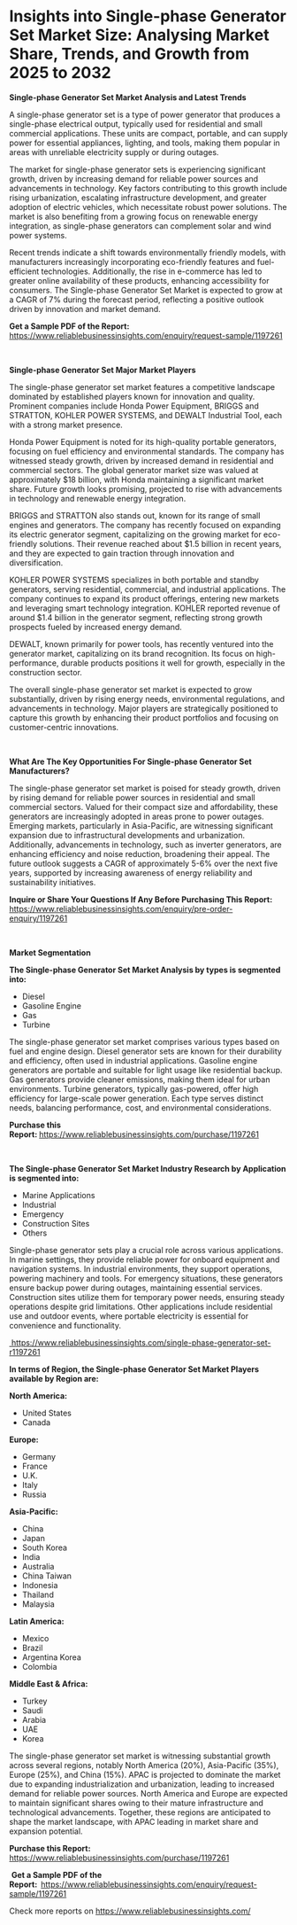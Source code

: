 <p><h1>Insights into Single-phase Generator Set Market Size: Analysing Market Share, Trends, and Growth from 2025 to 2032</h1></p><p><strong>Single-phase Generator Set Market Analysis and Latest Trends</strong></p>
<p><p>A single-phase generator set is a type of power generator that produces a single-phase electrical output, typically used for residential and small commercial applications. These units are compact, portable, and can supply power for essential appliances, lighting, and tools, making them popular in areas with unreliable electricity supply or during outages. </p><p>The market for single-phase generator sets is experiencing significant growth, driven by increasing demand for reliable power sources and advancements in technology. Key factors contributing to this growth include rising urbanization, escalating infrastructure development, and greater adoption of electric vehicles, which necessitate robust power solutions. The market is also benefiting from a growing focus on renewable energy integration, as single-phase generators can complement solar and wind power systems.</p><p>Recent trends indicate a shift towards environmentally friendly models, with manufacturers increasingly incorporating eco-friendly features and fuel-efficient technologies. Additionally, the rise in e-commerce has led to greater online availability of these products, enhancing accessibility for consumers. The Single-phase Generator Set Market is expected to grow at a CAGR of 7% during the forecast period, reflecting a positive outlook driven by innovation and market demand.</p></p>
<p><strong>Get a Sample PDF of the Report:&nbsp;</strong> <a href="https://www.reliablebusinessinsights.com/enquiry/request-sample/1197261?utm_campaign=2142&utm_medium=2&utm_source=Github&utm_content=ia&utm_term=14022025&utm_id=single-phase-generator-set">https://www.reliablebusinessinsights.com/enquiry/request-sample/1197261</a></p>
<p>&nbsp;</p>
<p><strong>Single-phase Generator Set Major Market Players</strong></p>
<p><p>The single-phase generator set market features a competitive landscape dominated by established players known for innovation and quality. Prominent companies include Honda Power Equipment, BRIGGS and STRATTON, KOHLER POWER SYSTEMS, and DEWALT Industrial Tool, each with a strong market presence.</p><p>Honda Power Equipment is noted for its high-quality portable generators, focusing on fuel efficiency and environmental standards. The company has witnessed steady growth, driven by increased demand in residential and commercial sectors. The global generator market size was valued at approximately $18 billion, with Honda maintaining a significant market share. Future growth looks promising, projected to rise with advancements in technology and renewable energy integration.</p><p>BRIGGS and STRATTON also stands out, known for its range of small engines and generators. The company has recently focused on expanding its electric generator segment, capitalizing on the growing market for eco-friendly solutions. Their revenue reached about $1.5 billion in recent years, and they are expected to gain traction through innovation and diversification.</p><p>KOHLER POWER SYSTEMS specializes in both portable and standby generators, serving residential, commercial, and industrial applications. The company continues to expand its product offerings, entering new markets and leveraging smart technology integration. KOHLER reported revenue of around $1.4 billion in the generator segment, reflecting strong growth prospects fueled by increased energy demand.</p><p>DEWALT, known primarily for power tools, has recently ventured into the generator market, capitalizing on its brand recognition. Its focus on high-performance, durable products positions it well for growth, especially in the construction sector.</p><p>The overall single-phase generator set market is expected to grow substantially, driven by rising energy needs, environmental regulations, and advancements in technology. Major players are strategically positioned to capture this growth by enhancing their product portfolios and focusing on customer-centric innovations.</p></p>
<p>&nbsp;</p>
<p><strong>What Are The Key Opportunities For Single-phase Generator Set Manufacturers?</strong></p>
<p><p>The single-phase generator set market is poised for steady growth, driven by rising demand for reliable power sources in residential and small commercial sectors. Valued for their compact size and affordability, these generators are increasingly adopted in areas prone to power outages. Emerging markets, particularly in Asia-Pacific, are witnessing significant expansion due to infrastructural developments and urbanization. Additionally, advancements in technology, such as inverter generators, are enhancing efficiency and noise reduction, broadening their appeal. The future outlook suggests a CAGR of approximately 5-6% over the next five years, supported by increasing awareness of energy reliability and sustainability initiatives.</p></p>
<p><strong>Inquire or Share Your Questions If Any Before Purchasing This Report:</strong> <a href="https://www.reliablebusinessinsights.com/enquiry/pre-order-enquiry/1197261?utm_campaign=2142&utm_medium=2&utm_source=Github&utm_content=ia&utm_term=14022025&utm_id=single-phase-generator-set">https://www.reliablebusinessinsights.com/enquiry/pre-order-enquiry/1197261</a></p>
<p>&nbsp;</p>
<p><strong>Market Segmentation</strong></p>
<p><strong>The Single-phase Generator Set Market Analysis by types is segmented into:</strong></p>
<p><ul><li>Diesel</li><li>Gasoline Engine</li><li>Gas</li><li>Turbine</li></ul></p>
<p><p>The single-phase generator set market comprises various types based on fuel and engine design. Diesel generator sets are known for their durability and efficiency, often used in industrial applications. Gasoline engine generators are portable and suitable for light usage like residential backup. Gas generators provide cleaner emissions, making them ideal for urban environments. Turbine generators, typically gas-powered, offer high efficiency for large-scale power generation. Each type serves distinct needs, balancing performance, cost, and environmental considerations.</p></p>
<p><strong>Purchase this Report:&nbsp;</strong><a href="https://www.reliablebusinessinsights.com/purchase/1197261?utm_campaign=2142&utm_medium=2&utm_source=Github&utm_content=ia&utm_term=14022025&utm_id=single-phase-generator-set">https://www.reliablebusinessinsights.com/purchase/1197261</a></p>
<p>&nbsp;</p>
<p><strong>The Single-phase Generator Set Market Industry Research by Application is segmented into:</strong></p>
<p><ul><li>Marine Applications</li><li>Industrial</li><li>Emergency</li><li>Construction Sites</li><li>Others</li></ul></p>
<p><p>Single-phase generator sets play a crucial role across various applications. In marine settings, they provide reliable power for onboard equipment and navigation systems. In industrial environments, they support operations, powering machinery and tools. For emergency situations, these generators ensure backup power during outages, maintaining essential services. Construction sites utilize them for temporary power needs, ensuring steady operations despite grid limitations. Other applications include residential use and outdoor events, where portable electricity is essential for convenience and functionality.</p></p>
<p><a href="https://www.reliablebusinessinsights.com/single-phase-generator-set-r1197261?utm_campaign=2142&utm_medium=2&utm_source=Github&utm_content=ia&utm_term=14022025&utm_id=single-phase-generator-set">&nbsp;https://www.reliablebusinessinsights.com/single-phase-generator-set-r1197261</a></p>
<p><strong>In terms of Region, the Single-phase Generator Set Market Players available by Region are:</strong></p>
<p>
    <p> <strong> North America: </strong>
        <ul>
            <li>United States</li>
            <li>Canada</li>
        </ul>
        </p> 
    <p> <strong> Europe: </strong>
        <ul>
            <li>Germany</li>
            <li>France</li>
            <li>U.K.</li>
            <li>Italy</li>
            <li>Russia</li>
        </ul>
        </p> 
    <p> <strong> Asia-Pacific: </strong>
        <ul>
            <li>China</li>
            <li>Japan</li>
            <li>South Korea</li>
            <li>India</li>
            <li>Australia</li>
            <li>China Taiwan</li>
            <li>Indonesia</li>
            <li>Thailand</li>
            <li>Malaysia</li>
        </ul>
        </p> 
    <p> <strong> Latin America: </strong>
        <ul>
            <li>Mexico</li>
            <li>Brazil</li>
            <li>Argentina Korea</li>
            <li>Colombia</li>
        </ul>
        </p> 
    <p> <strong> Middle East & Africa: </strong>
        <ul>
            <li>Turkey</li>
            <li>Saudi</li>
            <li>Arabia</li>
            <li>UAE</li>
            <li>Korea</li>
        </ul>
    </p>
    </p>
<p><p>The single-phase generator set market is witnessing substantial growth across several regions, notably North America (20%), Asia-Pacific (35%), Europe (25%), and China (15%). APAC is projected to dominate the market due to expanding industrialization and urbanization, leading to increased demand for reliable power sources. North America and Europe are expected to maintain significant shares owing to their mature infrastructure and technological advancements. Together, these regions are anticipated to shape the market landscape, with APAC leading in market share and expansion potential.</p></p>
<p><strong>Purchase this Report: </strong><a href="https://www.reliablebusinessinsights.com/purchase/1197261?utm_campaign=2142&utm_medium=2&utm_source=Github&utm_content=ia&utm_term=14022025&utm_id=single-phase-generator-set">https://www.reliablebusinessinsights.com/purchase/1197261</a></p>
<p>&nbsp;<strong>Get a Sample PDF of the Report:&nbsp;&nbsp;</strong><a href="https://www.reliablebusinessinsights.com/enquiry/request-sample/1197261?utm_campaign=2142&utm_medium=2&utm_source=Github&utm_content=ia&utm_term=14022025&utm_id=single-phase-generator-set">https://www.reliablebusinessinsights.com/enquiry/request-sample/1197261</a></p>
<p><strong></strong></p>
<p>Check more reports on <a href="https://www.reliablebusinessinsights.com/?utm_campaign=2142&utm_medium=2&utm_source=Github&utm_content=ia&utm_term=14022025&utm_id=single-phase-generator-set">https://www.reliablebusinessinsights.com/</a></p>